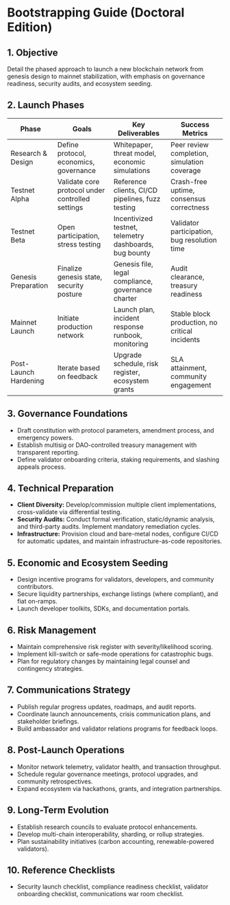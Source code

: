 # Bootstrapping Guide (Doctoral Edition)

## 1. Objective
Detail the phased approach to launch a new blockchain network from genesis design to mainnet stabilization, with emphasis on governance readiness, security audits, and ecosystem seeding.

## 2. Launch Phases
| Phase | Goals | Key Deliverables | Success Metrics |
|---|---|---|---|
| Research & Design | Define protocol, economics, governance | Whitepaper, threat model, economic simulations | Peer review completion, simulation coverage |
| Testnet Alpha | Validate core protocol under controlled settings | Reference clients, CI/CD pipelines, fuzz testing | Crash-free uptime, consensus correctness |
| Testnet Beta | Open participation, stress testing | Incentivized testnet, telemetry dashboards, bug bounty | Validator participation, bug resolution time |
| Genesis Preparation | Finalize genesis state, security posture | Genesis file, legal compliance, governance charter | Audit clearance, treasury readiness |
| Mainnet Launch | Initiate production network | Launch plan, incident response runbook, monitoring | Stable block production, no critical incidents |
| Post-Launch Hardening | Iterate based on feedback | Upgrade schedule, risk register, ecosystem grants | SLA attainment, community engagement |

## 3. Governance Foundations
- Draft constitution with protocol parameters, amendment process, and emergency powers.
- Establish multisig or DAO-controlled treasury management with transparent reporting.
- Define validator onboarding criteria, staking requirements, and slashing appeals process.

## 4. Technical Preparation
- **Client Diversity:** Develop/commission multiple client implementations, cross-validate via differential testing.
- **Security Audits:** Conduct formal verification, static/dynamic analysis, and third-party audits. Implement mandatory remediation cycles.
- **Infrastructure:** Provision cloud and bare-metal nodes, configure CI/CD for automatic updates, and maintain infrastructure-as-code repositories.

## 5. Economic and Ecosystem Seeding
- Design incentive programs for validators, developers, and community contributors.
- Secure liquidity partnerships, exchange listings (where compliant), and fiat on-ramps.
- Launch developer toolkits, SDKs, and documentation portals.

## 6. Risk Management
- Maintain comprehensive risk register with severity/likelihood scoring.
- Implement kill-switch or safe-mode operations for catastrophic bugs.
- Plan for regulatory changes by maintaining legal counsel and contingency strategies.

## 7. Communications Strategy
- Publish regular progress updates, roadmaps, and audit reports.
- Coordinate launch announcements, crisis communication plans, and stakeholder briefings.
- Build ambassador and validator relations programs for feedback loops.

## 8. Post-Launch Operations
- Monitor network telemetry, validator health, and transaction throughput.
- Schedule regular governance meetings, protocol upgrades, and community retrospectives.
- Expand ecosystem via hackathons, grants, and integration partnerships.

## 9. Long-Term Evolution
- Establish research councils to evaluate protocol enhancements.
- Develop multi-chain interoperability, sharding, or rollup strategies.
- Plan sustainability initiatives (carbon accounting, renewable-powered validators).

## 10. Reference Checklists
- Security launch checklist, compliance readiness checklist, validator onboarding checklist, communications war room checklist.
